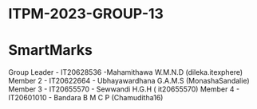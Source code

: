 # ITPM-2023-GROUP-13
# SmartMarks

Group Leader - IT20628536 -Mahamithawa W.M.N.D (dileka.itexphere)
Member 2 - IT20622664 - Ubhayawardhana G.A.M.S (MonashaSandalie)
Member 3 - IT20655570 - Sewwandi H.G.H ( it20655570)
Member 4 - IT20601010 - Bandara B M C P (Chamuditha16)
